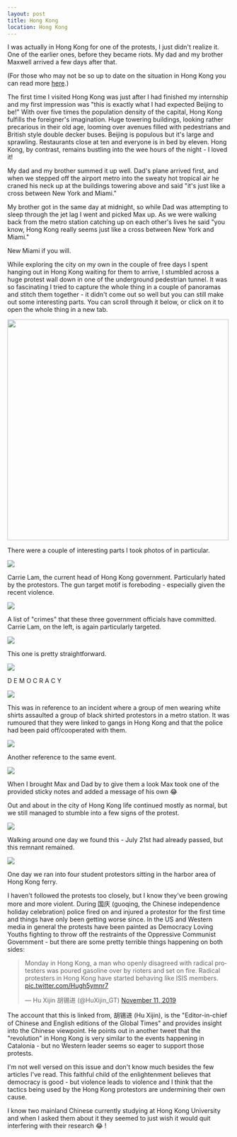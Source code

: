 ```yaml
---
layout: post
title: Hong Kong
location: Hong Kong
---
```


I was actually in Hong Kong for one of the protests, I just didn't realize it. One of the earlier ones, before they became riots. My dad and my brother Maxwell arrived a few days after that.

(For those who may not be so up to date on the situation in Hong Kong you can read more [here][1].)

The first time I visited Hong Kong was just after I had finished my internship and my first impression was "this is exactly what I had expected Beijing to be!" With over five times the population density of the capital, Hong Kong fulfills the foreigner's imagination. Huge towering buildings, looking rather precarious in their old age, looming over avenues filled with pedestrians and British style double decker buses. Beijing is populous but it's large and sprawling. Restaurants close at ten and everyone is in bed by eleven. Hong Kong, by contrast, remains bustling into the wee hours of the night - I loved it!

My dad and my brother summed it up well. Dad's plane arrived first, and when we stepped off the airport metro into the sweaty hot tropical air he craned his neck up at the buildings towering above and said "it's just like a cross between New York and Miami."

My brother got in the same day at midnight, so while Dad was attempting to sleep through the jet lag I went and picked Max up. As we were walking back from the metro station catching up on each other's lives he said "you know, Hong Kong really seems just like a cross between New York and Miami."

New Miami if you will.

While exploring the city on my own in the couple of free days I spent hanging out in Hong Kong waiting for them to arrive, I stumbled across a huge protest wall down in one of the underground pedestrian tunnel. It was so fascinating I tried to capture the whole thing in a couple of panoramas and stitch them together - it didn't come out so well but you can still make out some interesting parts. You can scroll through it below, or click on it to open the whole thing in a new tab.

<div style="overflow-x: scroll;" class="post-image">
  <a href="/assets/hongkong/wall.jpg" target="_blank">
    <img style="height: 500px; width: auto; max-width: fit-content;" src="/assets/hongkong/wall.jpg" />
  </a>
</div>

[1]: https://en.wikipedia.org/wiki/2019_Hong_Kong_anti-extradition_bill_protests

There were a couple of interesting parts I took photos of in particular.

<div class="post-image">
  <img src="/assets/hongkong/carrie-lame.jpg" />
  <p class="post-image-caption">Carrie Lam, the current head of Hong Kong government. Particularly hated by the protestors. The gun target motif is foreboding - especially given the recent violence.</p>
</div>

<div class="post-image">
  <img src="/assets/hongkong/crime-sheets.jpg" />
  <p class="post-image-caption">A list of "crimes" that these three government officials have committed. Carrie Lam, on the left, is again particularly targeted.</p>
</div>

<div class="post-image">
  <img src="/assets/hongkong/revolution.jpg" />
  <p class="post-image-caption">This one is pretty straightforward.</p>
</div>

<div class="post-image">
  <img src="/assets/hongkong/democracy.jpg" />
  <p class="post-image-caption">D E M O C R A C Y</p>
</div>

<div class="post-image">
  <img src="/assets/hongkong/white-shirt.jpg" />
  <p class="post-image-caption">This was in reference to an incident where a group of men wearing white shirts assaulted a group of black shirted protestors in a metro station. It was rumoured that they were linked to gangs in Hong Kong and that the police had been paid off/cooperated with them.</p>
</div>

<div class="post-image">
  <img src="/assets/hongkong/mind-the-thug.jpg" />
  <p class="post-image-caption">Another reference to the same event.</p>
</div>

<div class="post-image">
  <img src="/assets/hongkong/max.jpg" />
  <p class="post-image-caption">When I brought Max and Dad by to give them a look Max took one of the provided sticky notes and added a message of his own 😂</p>
</div>

Out and about in the city of Hong Kong life continued mostly as normal, but we still managed to stumble into a few signs of the protest.

<div class="post-image">
  <img src="/assets/hongkong/stand-with-hk.jpg" />
  <p class="post-image-caption">Walking around one day we found this - July 21st had already passed, but this remnant remained.</p>
</div>

<div class="post-image">
  <img src="/assets/hongkong/protestors.jpg" />
  <p class="post-image-caption">One day we ran into four student protestors sitting in the harbor area of Hong Kong ferry.</p>
</div>

I haven't followed the protests too closely, but I know they've been growing more and more violent. During 国庆 (guoqing, the Chinese independence holiday celebration) police fired on and injured a protestor for the first time and things have only been getting worse since. In the US and Western media in general the protests have been painted as Democracy Loving Youths fighting to throw off the restraints of the Oppressive Communist Government - but there are some pretty terrible things happening on both sides:

<div class="center">
  <blockquote class="twitter-tweet">
    <p lang="en" dir="ltr">
      Monday in Hong Kong, a man who openly disagreed with radical protesters was poured gasoline over by rioters and set on fire. Radical protesters in Hong Kong have started behaving like ISIS members. <a href= "https://t.co/Hugh5ymnr7">pic.twitter.com/Hugh5ymnr7</a>
    </p>
    — Hu Xijin 胡锡进 (@HuXijin_GT) <a href= "https://twitter.com/HuXijin_GT/status/1193786741892599808?ref_src=twsrc%5Etfw"> November 11, 2019</a>
  </blockquote>
  <script async src="https://platform.twitter.com/widgets.js" charset="utf-8"></script>
</div>

<!-- I've tried my best to refrain from politics, hoping to take an anthropological approach of simple observation. -->

The account that this is linked from, 胡锡进 (Hu Xijin), is the "Editor-in-chief of Chinese and English editions of the Global Times" and provides insight into the Chinese viewpoint. He points out in another tweet that the "revolution" in Hong Kong is very similar to the events happening in Catalonia - but no Western leader seems so eager to support those protests.

I'm not well versed on this issue and don't know much besides the few articles I've read. This faithful child of the enlightenment believes that democracy is good -  but violence leads to violence and I think that the tactics being used by the Hong Kong protestors are undermining their own cause.

I know two mainland Chinese currently studying at Hong Kong University and when I asked them about it they seemed to just wish it would quit interfering with their research 😂 !
